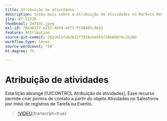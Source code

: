 ```yaml
---
title: Atribuição de atividades
description: Saiba mais sobre a Atribuição de atividades no Marketo Measure. Esse recurso permite criar pontos de contato a partir do objeto Atividades no Salesforce por meio de registros de Tarefa ou Evento.
jira: KT-11229
thumbnail: 347192.jpeg
exl-id: 76e40127-e293-4b94-a071-ff48465c9b11
feature: Attribution
source-git-commit: 262cb13fa02b32f7918ebd569720b80078c2b28d
workflow-type: tm+mt
source-wordcount: '54'
ht-degree: 7%

---
```


# Atribuição de atividades

Esta lição abrange [!UICONTROL Atribuição de atividades]. Esse recurso permite criar pontos de contato a partir do objeto Atividades no Salesforce por meio de registros de Tarefa ou Evento.

>[!VIDEO](https://video.tv.adobe.com/v/347192/?learn=on){transcript=true}
